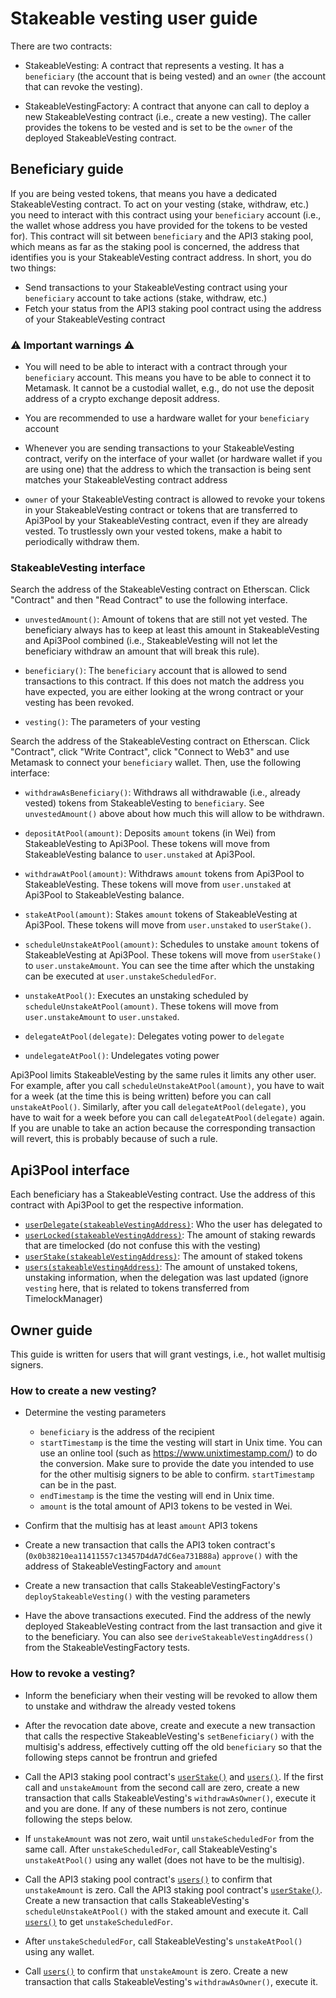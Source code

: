 # Stakeable vesting user guide

There are two contracts:

- StakeableVesting: A contract that represents a vesting. It has a `beneficiary` (the account that is being vested) and
  an `owner` (the account that can revoke the vesting).

- StakeableVestingFactory: A contract that anyone can call to deploy a new StakeableVesting contract (i.e., create a new
  vesting). The caller provides the tokens to be vested and is set to be the `owner` of the deployed StakeableVesting
  contract.

## Beneficiary guide

If you are being vested tokens, that means you have a dedicated StakeableVesting contract. To act on your vesting
(stake, withdraw, etc.) you need to interact with this contract using your `beneficiary` account (i.e., the wallet whose
address you have provided for the tokens to be vested for). This contract will sit between `beneficiary` and the API3
staking pool, which means as far as the staking pool is concerned, the address that identifies you is your
StakeableVesting contract address. In short, you do two things:

- Send transactions to your StakeableVesting contract using your `beneficiary` account to take actions (stake, withdraw,
  etc.)
- Fetch your status from the API3 staking pool contract using the address of your StakeableVesting contract

### ⚠️ Important warnings ⚠️

- You will need to be able to interact with a contract through your `beneficiary` account. This means you have to be
  able to connect it to Metamask. It cannot be a custodial wallet, e.g., do not use the deposit address of a crypto
  exchange deposit address.

- You are recommended to use a hardware wallet for your `beneficiary` account

- Whenever you are sending transactions to your StakeableVesting contract, verify on the interface of your wallet (or
  hardware wallet if you are using one) that the address to which the transaction is being sent matches your
  StakeableVesting contract address

- `owner` of your StakeableVesting contract is allowed to revoke your tokens in your StakeableVesting contract or tokens
  that are transferred to Api3Pool by your StakeableVesting contract, even if they are already vested. To trustlessly
  own your vested tokens, make a habit to periodically withdraw them.

### StakeableVesting interface

Search the address of the StakeableVesting contract on Etherscan. Click "Contract" and then "Read Contract" to use the
following interface.

- `unvestedAmount()`: Amount of tokens that are still not yet vested. The beneficiary always has to keep at least this
  amount in StakeableVesting and Api3Pool combined (i.e., StakeableVesting will not let the beneficiary withdraw an
  amount that will break this rule).

- `beneficiary()`: The `beneficiary` account that is allowed to send transactions to this contract. If this does not
  match the address you have expected, you are either looking at the wrong contract or your vesting has been revoked.

- `vesting()`: The parameters of your vesting

Search the address of the StakeableVesting contract on Etherscan. Click "Contract", click "Write Contract", click
"Connect to Web3" and use Metamask to connect your `beneficiary` wallet. Then, use the following interface:

- `withdrawAsBeneficiary()`: Withdraws all withdrawable (i.e., already vested) tokens from StakeableVesting to
  `beneficiary`. See `unvestedAmount()` above about how much this will allow to be withdrawn.

- `depositAtPool(amount)`: Deposits `amount` tokens (in Wei) from StakeableVesting to Api3Pool. These tokens will move
  from StakeableVesting balance to `user.unstaked` at Api3Pool.

- `withdrawAtPool(amount)`: Withdraws `amount` tokens from Api3Pool to StakeableVesting. These tokens will move from
  `user.unstaked` at Api3Pool to StakeableVesting balance.

- `stakeAtPool(amount)`: Stakes `amount` tokens of StakeableVesting at Api3Pool. These tokens will move from
  `user.unstaked` to `userStake()`.

- `scheduleUnstakeAtPool(amount)`: Schedules to unstake `amount` tokens of StakeableVesting at Api3Pool. These tokens
  will move from `userStake()` to `user.unstakeAmount`. You can see the time after which the unstaking can be executed
  at `user.unstakeScheduledFor`.

- `unstakeAtPool()`: Executes an unstaking scheduled by `scheduleUnstakeAtPool(amount)`. These tokens will move from
  `user.unstakeAmount` to `user.unstaked`.

- `delegateAtPool(delegate)`: Delegates voting power to `delegate`

- `undelegateAtPool()`: Undelegates voting power

Api3Pool limits StakeableVesting by the same rules it limits any other user. For example, after you call
`scheduleUnstakeAtPool(amount)`, you have to wait for a week (at the time this is being written) before you can call
`unstakeAtPool()`. Similarly, after you call `delegateAtPool(delegate)`, you have to wait for a week before you can call
`delegateAtPool(delegate)` again. If you are unable to take an action because the corresponding transaction will revert,
this is probably because of such a rule.

## Api3Pool interface

Each beneficiary has a StakeableVesting contract. Use the address of this contract with Api3Pool to get the respective
information.

- [`userDelegate(stakeableVestingAddress)`](https://etherscan.io/address/0x6dd655f10d4b9e242ae186d9050b68f725c76d76#readContract#F26):
  Who the user has delegated to
- [`userLocked(stakeableVestingAddress)`](https://etherscan.io/address/0x6dd655f10d4b9e242ae186d9050b68f725c76d76#readContract#F28):
  The amount of staking rewards that are timelocked (do not confuse this with the vesting)
- [`userStake(stakeableVestingAddress)`](https://etherscan.io/address/0x6dd655f10d4b9e242ae186d9050b68f725c76d76#readContract#F31):
  The amount of staked tokens
- [`users(stakeableVestingAddress)`](https://etherscan.io/address/0x6dd655f10d4b9e242ae186d9050b68f725c76d76#readContract#F36):
  The amount of unstaked tokens, unstaking information, when the delegation was last updated (ignore `vesting` here,
  that is related to tokens transferred from TimelockManager)

## Owner guide

This guide is written for users that will grant vestings, i.e., hot wallet multisig signers.

### How to create a new vesting?

- Determine the vesting parameters

  - `beneficiary` is the address of the recipient
  - `startTimestamp` is the time the vesting will start in Unix time. You can use an online tool (such as
    https://www.unixtimestamp.com/) to do the conversion. Make sure to provide the date you intended to use for the
    other multisig signers to be able to confirm. `startTimestamp` can be in the past.
  - `endTimestamp` is the time the vesting will end in Unix time.
  - `amount` is the total amount of API3 tokens to be vested in Wei.

- Confirm that the multisig has at least `amount` API3 tokens

- Create a new transaction that calls the API3 token contract's (`0x0b38210ea11411557c13457D4dA7dC6ea731B88a`)
  `approve()` with the address of StakeableVestingFactory and `amount`

- Create a new transaction that calls StakeableVestingFactory's `deployStakeableVesting()` with the vesting parameters

- Have the above transactions executed. Find the address of the newly deployed StakeableVesting contract from the last
  transaction and give it to the beneficiary. You can also see `deriveStakeableVestingAddress()` from the
  StakeableVestingFactory tests.

### How to revoke a vesting?

- Inform the beneficiary when their vesting will be revoked to allow them to unstake and withdraw the already vested
  tokens

- After the revocation date above, create and execute a new transaction that calls the respective StakeableVesting's
  `setBeneficiary()` with the multisig's address, effectively cutting off the old `beneficiary` so that the following
  steps cannot be frontrun and griefed

- Call the API3 staking pool contract's
  [`userStake()`](https://etherscan.io/address/0x6dd655f10d4b9e242ae186d9050b68f725c76d76#readContract#F31) and
  [`users()`](https://etherscan.io/address/0x6dd655f10d4b9e242ae186d9050b68f725c76d76#readContract#F36). If the first
  call and `unstakeAmount` from the second call are zero, create a new transaction that calls StakeableVesting's
  `withdrawAsOwner()`, execute it and you are done. If any of these numbers is not zero, continue following the steps
  below.

- If `unstakeAmount` was not zero, wait until `unstakeScheduledFor` from the same call. After `unstakeScheduledFor`,
  call StakeableVesting's `unstakeAtPool()` using any wallet (does not have to be the multisig).

- Call the API3 staking pool contract's
  [`users()`](https://etherscan.io/address/0x6dd655f10d4b9e242ae186d9050b68f725c76d76#readContract#F36) to confirm that
  `unstakeAmount` is zero. Call the API3 staking pool contract's
  [`userStake()`](https://etherscan.io/address/0x6dd655f10d4b9e242ae186d9050b68f725c76d76#readContract#F31). Create a
  new transaction that calls StakeableVesting's `scheduleUnstakeAtPool()` with the staked amount and execute it. Call
  [`users()`](https://etherscan.io/address/0x6dd655f10d4b9e242ae186d9050b68f725c76d76#readContract#F36) to get
  `unstakeScheduledFor`.

- After `unstakeScheduledFor`, call StakeableVesting's `unstakeAtPool()` using any wallet.

- Call [`users()`](https://etherscan.io/address/0x6dd655f10d4b9e242ae186d9050b68f725c76d76#readContract#F36) to confirm
  that `unstakeAmount` is zero. Create a new transaction that calls StakeableVesting's `withdrawAsOwner()`, execute it.
